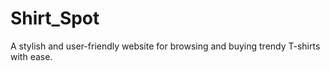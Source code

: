 # Shirt_Spot
A stylish and user-friendly website for browsing and buying trendy T-shirts with ease.
